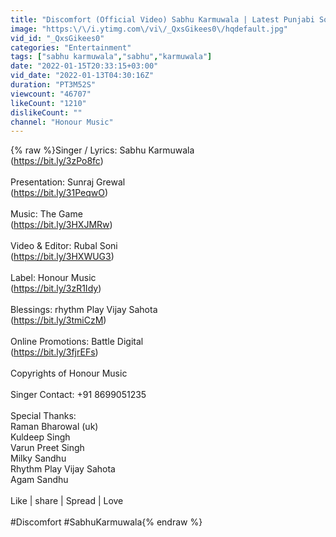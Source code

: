 ```yaml
---
title: "Discomfort (Official Video) Sabhu Karmuwala | Latest Punjabi Song 2022 | Honour Music"
image: "https:\/\/i.ytimg.com\/vi\/_QxsGikees0\/hqdefault.jpg"
vid_id: "_QxsGikees0"
categories: "Entertainment"
tags: ["sabhu karmuwala","sabhu","karmuwala"]
date: "2022-01-15T20:33:15+03:00"
vid_date: "2022-01-13T04:30:16Z"
duration: "PT3M52S"
viewcount: "46707"
likeCount: "1210"
dislikeCount: ""
channel: "Honour Music"
---
```

{% raw %}Singer / Lyrics: Sabhu Karmuwala <br />(<a rel="nofollow" target="blank" href="https://bit.ly/3zPo8fc)">https://bit.ly/3zPo8fc)</a><br /><br />Presentation: Sunraj Grewal <br />(<a rel="nofollow" target="blank" href="https://bit.ly/31PeqwO)">https://bit.ly/31PeqwO)</a><br /><br />Music: The Game <br />(<a rel="nofollow" target="blank" href="https://bit.ly/3HXJMRw)">https://bit.ly/3HXJMRw)</a><br /><br />Video &amp; Editor: Rubal Soni <br />(<a rel="nofollow" target="blank" href="https://bit.ly/3HXWUG3)">https://bit.ly/3HXWUG3)</a><br /><br />Label: Honour Music <br />(<a rel="nofollow" target="blank" href="https://bit.ly/3zR1Idy)">https://bit.ly/3zR1Idy)</a><br /><br />Blessings: rhythm Play Vijay Sahota <br />(<a rel="nofollow" target="blank" href="https://bit.ly/3tmiCzM)">https://bit.ly/3tmiCzM)</a><br /><br />Online Promotions: Battle Digital <br />(<a rel="nofollow" target="blank" href="https://bit.ly/3fjrEFs)">https://bit.ly/3fjrEFs)</a><br /><br />Copyrights of Honour Music <br /><br />Singer Contact: +91 8699051235<br /><br />Special Thanks:<br />Raman Bharowal (uk)<br />Kuldeep Singh<br />Varun Preet Singh<br />Milky Sandhu<br />Rhythm Play Vijay Sahota<br />Agam Sandhu<br /><br />Like | share | Spread | Love<br /><br />#Discomfort #SabhuKarmuwala{% endraw %}
